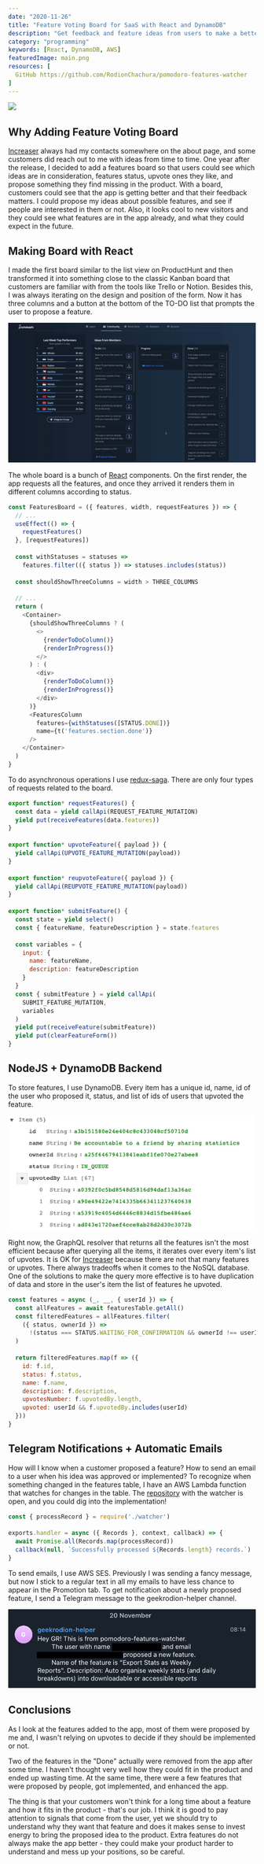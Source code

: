 ```yaml
---
date: "2020-11-26"
title: "Feature Voting Board for SaaS with React and DynamoDB"
description: "Get feedback and feature ideas from users to make a better product"
category: "programming"
keywords: [React, DynamoDB, AWS]
featuredImage: main.png
resources: [
  GitHub https://github.com/RodionChachura/pomodoro-features-watcher
]
---
```


![](/main.png)

## Why Adding Feature Voting Board

[Increaser](https://increaser.org) always had my contacts somewhere on the about page, and some customers did reach out to me with ideas from time to time. One year after the release, I decided to add a features board so that users could see which ideas are in consideration, features status, upvote ones they like, and propose something they find missing in the product. With a board, customers could see that the app is getting better and that their feedback matters. I could propose my ideas about possible features, and see if people are interested in them or not. Also, it looks cool to new visitors and they could see what features are in the app already, and what they could expect in the future.

## Making Board with React

I made the first board similar to the list view on ProductHunt and then transformed it into something close to the classic Kanban board that customers are familiar with from the tools like Trello or Notion. Besides this, I was always iterating on the design and position of the form. Now it has three columns and a button at the bottom of the TO-DO list that prompts the user to propose a feature.

![Upvoting and Proposing](./board.gif)

The whole board is a bunch of [React](https://github.com/facebook/react) components. On the first render, the app requests all the features, and once they arrived it renders them in different columns according to status.

```js:title=src/components/features/features-board.js
const FeaturesBoard = ({ features, width, requestFeatures }) => {
  // ...
  useEffect(() => {
    requestFeatures()
  }, [requestFeatures])

  const withStatuses = statuses =>
    features.filter(({ status }) => statuses.includes(status))

  const shouldShowThreeColumns = width > THREE_COLUMNS
  
  // ...
  return (
    <Container>
      {shouldShowThreeColumns ? (
        <>
          {renderToDoColumn()}
          {renderInProgress()}
        </>
      ) : (
        <div>
          {renderToDoColumn()}
          {renderInProgress()}
        </div>
      )}
      <FeaturesColumn
        features={withStatuses([STATUS.DONE])}
        name={t('features.section.done')}
      />
    </Container>
  )
}
```

To do asynchronous operations I use [redux-saga](https://github.com/redux-saga/redux-saga). There are only four types of requests related to the board.

```js:title=src/sagas/features.js
export function* requestFeatures() {
  const data = yield callApi(REQUEST_FEATURE_MUTATION)
  yield put(receiveFeatures(data.features))
}

export function* upvoteFeature({ payload }) {
  yield callApi(UPVOTE_FEATURE_MUTATION(payload))
}

export function* reupvoteFeature({ payload }) {
  yield callApi(REUPVOTE_FEATURE_MUTATION(payload))
}

export function* submitFeature() {
  const state = yield select()
  const { featureName, featureDescription } = state.features

  const variables = {
    input: {
      name: featureName,
      description: featureDescription
    }
  }
  const { submitFeature } = yield callApi(
    SUBMIT_FEATURE_MUTATION,
    variables
  )
  yield put(receiveFeature(submitFeature))
  yield put(clearFeatureForm())
}
```

## NodeJS + DynamoDB Backend

To store features, I use DynamoDB. Every item has a unique id, name, id of the user who proposed it, status, and list of ids of users that upvoted the feature.

![DynamoDB Item](./item.png)

Right now, the GraphQL resolver that returns all the features isn't the most efficient because after querying all the items, it iterates over every item's list of upvotes. It is OK for [Increaser](https://increaser.org) because there are not that many features or upvotes. There always tradeoffs when it comes to the NoSQL database. One of the solutions to make the query more effective is to have duplication of data and store in the user's item the list of features he upvoted.

```js:title=src/graphql/query.js
const features = async (_, __, { userId }) => {
  const allFeatures = await featuresTable.getAll()
  const filteredFeatures = allFeatures.filter(
    ({ status, ownerId }) =>
      !(status === STATUS.WAITING_FOR_CONFIRMATION && ownerId !== userId)
  )

  return filteredFeatures.map(f => ({
    id: f.id,
    status: f.status,
    name: f.name,
    description: f.description,
    upvotesNumber: f.upvotedBy.length,
    upvoted: userId && f.upvotedBy.includes(userId)
  }))
}
```

## Telegram Notifications + Automatic Emails

How will I know when a customer proposed a feature? How to send an email to a user when his idea was approved or implemented? To recognize when something changed in the features table, I have an AWS Lambda function that watches for changes in the table. The [repository](https://github.com/RodionChachura/pomodoro-features-watcher) with the watcher is open, and you could dig into the implementation!

```js:title=src/lambda.js
const { processRecord } = require('./watcher')

exports.handler = async ({ Records }, context, callback) => {
  await Promise.all(Records.map(processRecord))
  callback(null, `Successfully processed ${Records.length} records.`)
}
```

To send emails, I use AWS SES. Previously I was sending a fancy message, but now I stick to a regular text in all my emails to have less chance to appear in the Promotion tab. To get notification about a newly proposed feature, I send a Telegram message to the geekrodion-helper channel.

![Telegram message](./telegram.png)

## Conclusions

As I look at the features added to the app, most of them were proposed by me and, I wasn't relying on upvotes to decide if they should be implemented or not.

Two of the features in the "Done" actually were removed from the app after some time. I haven't thought very well how they could fit in the product and ended up wasting time. At the same time, there were a few features that were proposed by people, got implemented, and enhanced the app.

The thing is that your customers won't think for a long time about a feature and how it fits in the product - that's our job. I think it is good to pay attention to signals that come from the user, yet we should try to understand why they want that feature and does it makes sense to invest energy to bring the proposed idea to the product. Extra features do not always make the app better - they could make your product harder to understand and mess up your positions, so be careful.
